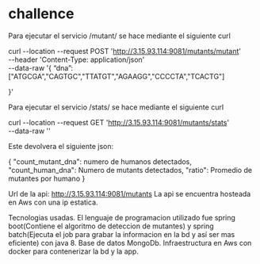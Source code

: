 # challence
Para ejecutar el servicio /mutant/ se hace mediante el siguiente curl

curl --location --request POST 'http://3.15.93.114:9081/mutants/mutant' \
--header 'Content-Type: application/json' \
--data-raw '{
    “dna”:["ATGCGA","CAGTGC","TTATGT","AGAAGG","CCCCTA","TCACTG"]

}'

Para ejecutar el servicio /stats/ se hace mediante el siguiente curl

curl --location --request GET 'http://3.15.93.114:9081/mutants/stats' \
--data-raw ''

Este devolvera el siguiente json:

{
    "count_mutant_dna": numero de humanos detectados,
    "count_human_dna": Numero de mutants detectados,
    "ratio": Promedio de mutantes por humano
}

Url de la api: http://3.15.93.114:9081/mutants
La api se encuentra hosteada en Aws con una ip estatica.

Tecnologias usadas.
El lenguaje de programacion utilizado fue spring boot(Contiene el algoritmo de deteccion de mutantes) y spring batch(Ejecuta el job para grabar la informacion en la bd y así ser mas eficiente) con java 8.
Base de datos MongoDb.
Infraestructura en Aws con docker para contenerizar la bd y la app.
